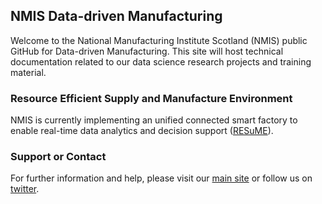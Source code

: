 ## NMIS Data-driven Manufacturing

Welcome to the National Manufacturing Institute Scotland (NMIS) public GitHub for Data-driven Manufacturing. This site will host technical documentation related to our data science research projects and training material.

### Resource Efficient Supply and Manufacture Environment

NMIS is currently implementing an unified connected smart factory to enable real-time data analytics and decision support ([RESuME](https://nmis-data-driven.github.io/documentation/resume.html)).

### Support or Contact

For further information and help, please visit our [main site](https://nmis.scot/) or follow us on [twitter](https://twitter.com/NMIS_group).
